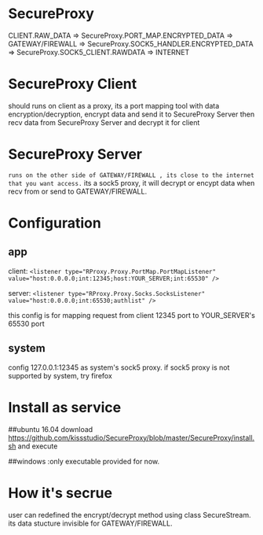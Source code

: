 # SecureProxy

CLIENT.RAW_DATA => SecureProxy.PORT_MAP.ENCRYPTED_DATA => GATEWAY/FIREWALL => SecureProxy.SOCK5_HANDLER.ENCRYPTED_DATA => SecureProxy.SOCK5_CLIENT.RAWDATA => INTERNET

# SecureProxy Client
should runs on client as a proxy, its a port mapping tool with data encryption/decryption, encrypt data and send it to SecureProxy Server then recv data from SecureProxy Server and decrypt it for client


# SecureProxy Server

` runs on the other side of GATEWAY/FIREWALL , its close to the internet that you want access.
` its a sock5 proxy, it will decrypt or encypt data when recv from or send to GATEWAY/FIREWALL.

# Configuration

## app
client:
` <listener type="RProxy.Proxy.PortMap.PortMapListener" value="host:0.0.0.0;int:12345;host:YOUR_SERVER;int:65530" /> `

server:
` <listener type="RProxy.Proxy.Socks.SocksListener" value="host:0.0.0.0;int:65530;authlist" /> `

this config is for mapping request from client 12345 port to  YOUR_SERVER's 65530 port

## system
 config 127.0.0.1:12345 as system's sock5 proxy. if sock5 proxy is not supported by system, try firefox
 
# Install as service
##ubuntu 16.04
download https://github.com/kissstudio/SecureProxy/blob/master/SecureProxy/install.sh and execute

##windows
:only executable provided for now.

# How it's secrue
user can redefined the encrypt/decrypt method using class SecureStream.
its data stucture invisible for GATEWAY/FIREWALL.


